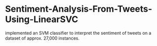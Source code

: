 # Sentiment-Analysis-From-Tweets-Using-LinearSVC
implemented an SVM classifier to interpret the sentiment of tweets on a dataset of approx. 27,000 instances.
